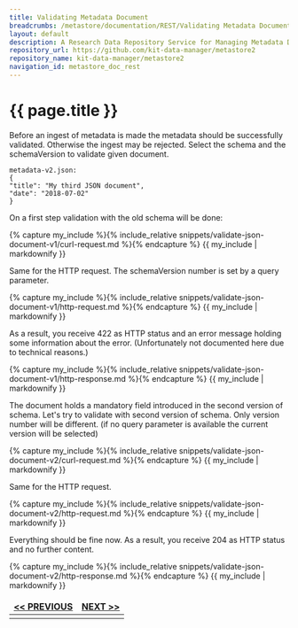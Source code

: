 ```yaml
---
title: Validating Metadata Document
breadcrumbs: /metastore/documentation/REST/Validating Metadata Document
layout: default
description: A Research Data Repository Service for Managing Metadata Documents based on JSON or XML.
repository_url: https://github.com/kit-data-manager/metastore2
repository_name: kit-data-manager/metastore2
navigation_id: metastore_doc_rest
---
```


# {{ page.title }}

Before an ingest of metadata is made the metadata should be successfully validated. Otherwise 
the ingest may be rejected. Select the schema and the schemaVersion to validate given document.

``` 
metadata-v2.json:
{
"title": "My third JSON document",
"date": "2018-07-02"
}
``` 

On a first step validation with the old schema will be done:

{% capture my_include %}{% include_relative snippets/validate-json-document-v1/curl-request.md %}{% endcapture %}
{{ my_include | markdownify }}

Same for the HTTP request. The schemaVersion number is set by a query parameter.

{% capture my_include %}{% include_relative snippets/validate-json-document-v1/http-request.md %}{% endcapture %}
{{ my_include | markdownify }}

As a result, you receive 422 as HTTP status and an error message holding some information about the error.
(Unfortunately not documented here due to technical reasons.)

{% capture my_include %}{% include_relative snippets/validate-json-document-v1/http-response.md %}{% endcapture %}
{{ my_include | markdownify }}

The document holds a mandatory field introduced in the second version of schema.
Let's try to validate with second version of schema. Only version number will be different. (if no query
parameter is available the current version will be selected)

{% capture my_include %}{% include_relative snippets/validate-json-document-v2/curl-request.md %}{% endcapture %}
{{ my_include | markdownify }}

Same for the HTTP request.

{% capture my_include %}{% include_relative snippets/validate-json-document-v2/http-request.md %}{% endcapture %}
{{ my_include | markdownify }}

Everything should be fine now. As a result, you receive 204 as HTTP status and no further content. 

{% capture my_include %}{% include_relative snippets/validate-json-document-v2/http-response.md %}{% endcapture %}
{{ my_include | markdownify }}

<style>
td, th {
   border: none!important;
}
</style>
|[<< PREVIOUS](get-specific-schema-document.html)| [NEXT >>](introduction-metadata.html) |
|:----|----:|
| | |

